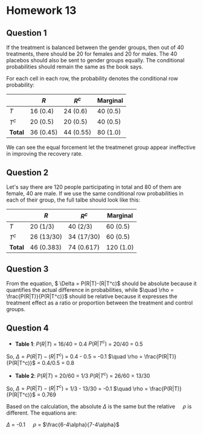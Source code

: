# Homework 13
## Question 1

If the treatment is balanced between the gender groups, then out of 40 treatments, there should be 20 for females and 20 for males. The 40 placebos should also be sent to gender groups equally. The conditional probabilities should remain the same as the book says.

For each cell in each row, the probability denotes the conditional row probability:

|           | $R$ | $R^c$ | Marginal | 
|-----------|---------------|--------------------|-------------------------------|
| $T$  |16 (0.4) | 24 (0.6) | 40 (0.5)  |  
| $T^c$ | 20 (0.5) | 20 (0.5) | 40 (0.5)|
| **Total**| 36 (0.45) | 44 (0.55) | 80 (1.0)|

We can see the equal forcement let the treatmenet group appear ineffective in improving the recovery rate. 

## Question 2

Let's say there are 120 people participating in total and  80 of them are female, 40 are male. If we use the same conditional row probabilities in each of their group, the full talbe should look like this:

|           | $R$ | $R^c$ | Marginal | 
|-----------|---------------|--------------------|-------------------------------|
| $T$  |20 (1/3) | 40 (2/3) | 60 (0.5)  |  
| $T^c$ | 26 (13/30) | 34 (17/30) | 60 (0.5)|
| **Total**| 46 (0.383) | 74 (0.617) | 120 (1.0)|


## Question 3

From the equation, $
\Delta = P(R|T)-(R|T^c)$ should be absolute because it quantifies the actual difference in probabilities, while $\quad \rho = \frac{P(R|T)}{P(R|T^c)}$ should be relative because it expresses the treatment effect as a ratio or proportion between the treatment and control groups. 

## Question 4

- **Table 1**:
$P(R|T)$ = 16/40 = 0.4
$P(R|T^c)$ = 20/40 = 0.5

So,
$\Delta = P(R|T)-(R|T^c)$ = 0.4 - 0.5 = -0.1
$\quad \rho = \frac{P(R|T)}{P(R|T^c)}$ = 0.4/0.5 = 0.8

- **Table 2**:
$P(R|T)$ = 20/60 = 1/3
$P(R|T^c)$ = 26/60 = 13/30

So,
$\Delta = P(R|T)-(R|T^c)$ = 1/3 - 13/30 = -0.1 
$\quad \rho = \frac{P(R|T)}{P(R|T^c)}$ = 0.769

Based on the calculation, the absolute $\Delta$ is the same but the relative $\quad \rho$ is different. The equations are:

$\Delta$ = -0.1
$\quad \rho$ = $\frac{6-4\alpha}{7-4\alpha}$
